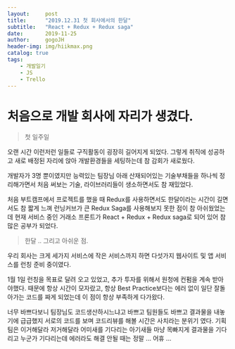 ```yaml
---
layout:     post
title:      "2019.12.31 첫 회사에서의 한달"
subtitle:   "React + Redux + Redux saga"
date:       2019-11-25
author:     gogoJH
header-img: img/hiikmax.png
catalog: true
tags:
    - 개발일기
    - JS
    - Trello
---
```

# 처음으로 개발 회사에 자리가 생겼다.
> 첫 일주일

오랜 시간 이런저런 일들로 구직활동이 굉장히 길어지게 되었다.
그렇게 취직에 성공하고 새로 배정된 자리에 앉아 개발환경들을 세팅하는데 참
감회가 새로웠다. 

개발자가 3명 뿐이였지만 능력있는 팀장님 아래 산재되어있는 기술부채들을 하나씩
정리해가면서 처음 써보는 기술, 라이브러리들이 생소하면서도 참 재밌었다.

처음 부트캠프에서 프로젝트를 했을 때 Redux를 사용하면서도 한달이라는 시간이
길면서도 참 짧게 느껴 런닝커브가 큰 Redux Saga를 사용해보지 못한 점이 참 
아쉬웠었는데 현재 서비스 중인 거래소 프론트가 React + Redux + Redux saga로 
되어 있어 참 많은 공부가 되었다.
<br>

> 한달 .. 그리고 아쉬운 점.

우리 회사는 크게 세가지 서비스에 작은 서비스까지 하면 다섯가지 웹사이트 및
앱 서비스를 런칭 준비 중이였다.

1월 1일 런칭을 목표로 달려 오고 있었고, 추가 투자를 위해서 원청에 컨펌을 계속
받아야했다. 때문에 항상 시간이 모자랐고, 항상 Best Practice보다는 에러 없이 
일단 잘돌아가는 코드를 짜게 되었는데 이 점이 항상 부족하게 다가왔다.

너무 바쁘다보니 팀장님도 코드생산하시느냐고 바쁘고 팀원들도 바쁘고 결과물을
내놓기에 급급했지 서로의 코드를 보며 코드리뷰를 해볼 시간은 사치라는 분위기
였다. 기획팀은 이거해달라 저거해달라 어미새를 기다리는 아기새들 마냥 목빠지게
결과물을 기다리고 누군가 기다리는데 에러라도 해결 안될 때는 정말 ... 어휴 ...



<!--stackedit_data:
eyJoaXN0b3J5IjpbLTE3NzkzMjI0MjcsLTEzNTU3NzAzMV19
-->